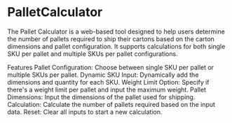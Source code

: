 # PalletCalculator
The Pallet Calculator is a web-based tool designed to help users determine the number of pallets required to ship their cartons based on the carton dimensions and pallet configuration. It supports calculations for both single SKU per pallet and multiple SKUs per pallet configurations.

Features
Pallet Configuration: Choose between single SKU per pallet or multiple SKUs per pallet.
Dynamic SKU Input: Dynamically add the dimensions and quantity for each SKU.
Weight Limit Option: Specify if there's a weight limit per pallet and input the maximum weight.
Pallet Dimensions: Input the dimensions of the pallet used for shipping.
Calculation: Calculate the number of pallets required based on the input data.
Reset: Clear all inputs to start a new calculation.
